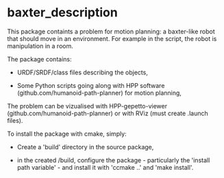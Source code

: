 # baxter_description

This package containts a problem for motion planning: a baxter-like robot 
that should move in an environment. For example in the script, the robot is 
manipulation in a room.

The package contains:

  - URDF/SRDF/class files describing the objects,
 
  - Some Python scripts going along with HPP software (github.com/humanoid-path-planner) for motion planning,

The problem can be vizualised with HPP-gepetto-viewer (github.com/humanoid-path-planner) 
or with RViz (must create .launch files).

To install the package with cmake, simply:

  - Create a 'build' directory in the source package,
  
  - in the created /build, configure the package - particularly the 'install path variable' - and install it 
  with 'ccmake ..' and 'make install'.
